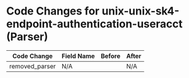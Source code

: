 # Code Changes for unix-unix-sk4-endpoint-authentication-useracct (Parser)

| Code Change | Field Name | Before | After |
|-------------|------------|--------|-------|
| removed_parser | N/A |  | N/A |
